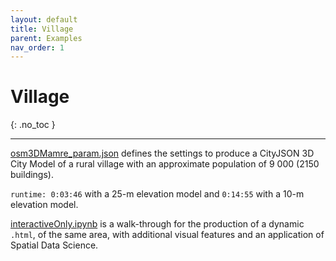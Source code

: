 ```yaml
---
layout: default
title: Village
parent: Examples
nav_order: 1
---
```


# Village
{: .no_toc }

---

[osm3DMamre_param.json]([https://github.com/AdrianKriger/geo3D/blob/main/osm3DMamre_param.json](https://github.com/AdrianKriger/geo3D/blob/main/village/osm3DMamre_param.json)) defines the settings to produce a CityJSON 3D City Model of a rural village with an approximate population of 9 000 (2150 buildings). 

`runtime: 0:03:46` with a 25-m elevation model and `0:14:55` with a 10-m elevation model.

[interactiveOnly.ipynb]([https://github.com/AdrianKriger/geo3D/blob/main/interactiveOnly.ipynb](https://github.com/AdrianKriger/geo3D/blob/main/village/interactiveOnly.ipynb)) is a walk-through for the production of a dynamic `.html`, of the same area, with additional visual features and an application of Spatial Data Science.
